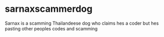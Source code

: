 # sarnaxscammerdog
Sarnax is a scamming Thailandeese dog who claims hes a coder but hes pasting other peoples codes and scamming
